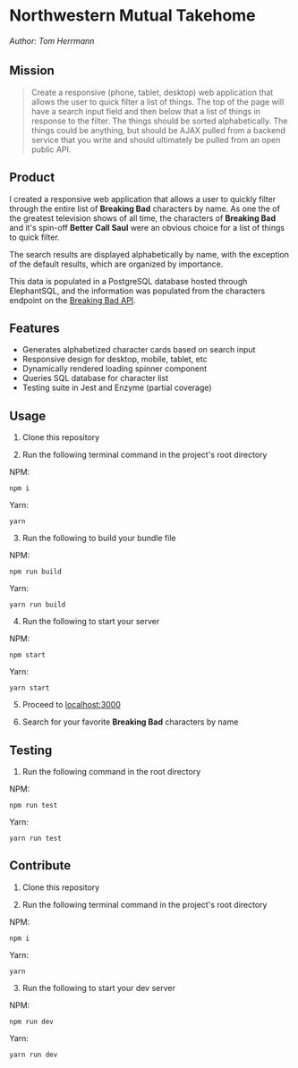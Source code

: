 # Northwestern Mutual Takehome

###### Author: Tom Herrmann

## Mission

> Create a responsive (phone, tablet, desktop) web application that allows the user to quick filter a list of things. The top of the page will have a search input field and then below that a list of things in response to the filter. The things should be sorted alphabetically. The things could be anything, but should be AJAX pulled from a backend service that you write and should ultimately be pulled from an open public API.

## Product

I created a responsive web application that allows a user to quickly filter through the entire list of **Breaking Bad** characters by name. As one the of the greatest television shows of all time, the characters of **Breaking Bad** and it's spin-off **Better Call Saul** were an obvious choice for a list of things to quick filter.

The search results are displayed alphabetically by name, with the exception of the default results, which are organized by importance.

This data is populated in a PostgreSQL database hosted through ElephantSQL, and the information was populated from the characters endpoint on the [Breaking Bad API](https://breakingbadapi.com/).

## Features

- Generates alphabetized character cards based on search input
- Responsive design for desktop, mobile, tablet, etc
- Dynamically rendered loading spinner component
- Queries SQL database for character list
- Testing suite in Jest and Enzyme (partial coverage)

## Usage

1. Clone this repository

2. Run the following terminal command in the project's root directory

NPM:

```
npm i
```

Yarn:

```
yarn
```

3. Run the following to build your bundle file

NPM:

```
npm run build
```

Yarn:

```
yarn run build
```

4. Run the following to start your server

NPM:

```
npm start
```

Yarn:

```
yarn start
```

5. Proceed to [localhost:3000](http://localhost:3000/)

6. Search for your favorite **Breaking Bad** characters by name

## Testing

1. Run the following command in the root directory

NPM:

```
npm run test
```

Yarn:

```
yarn run test
```

## Contribute

1. Clone this repository

2. Run the following terminal command in the project's root directory

NPM:

```
npm i
```

Yarn:

```
yarn
```

3. Run the following to start your dev server

NPM:

```
npm run dev
```

Yarn:

```
yarn run dev
```
